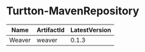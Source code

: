 # Turtton-MavenRepository

| Name   | ArtifactId | LatestVersion |
| ------ | ---------- | ------------- |
| Weaver | weaver     | 0.1.3         |

